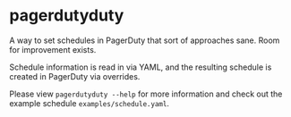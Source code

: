 pagerdutyduty
=============

A way to set schedules in PagerDuty that sort of approaches sane. Room for improvement exists.

Schedule information is read in via YAML, and the resulting schedule is created in PagerDuty via overrides.

Please view `pagerdutyduty --help` for more information and check out the example schedule `examples/schedule.yaml`.
